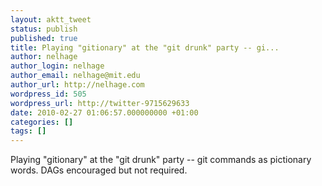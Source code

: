 ```yaml
---
layout: aktt_tweet
status: publish
published: true
title: Playing "gitionary" at the "git drunk" party -- gi...
author: nelhage
author_login: nelhage
author_email: nelhage@mit.edu
author_url: http://nelhage.com
wordpress_id: 505
wordpress_url: http://twitter-9715629633
date: 2010-02-27 01:06:57.000000000 +01:00
categories: []
tags: []
---
```

Playing "gitionary" at the "git drunk" party -- git commands as pictionary words. DAGs encouraged but not required.
